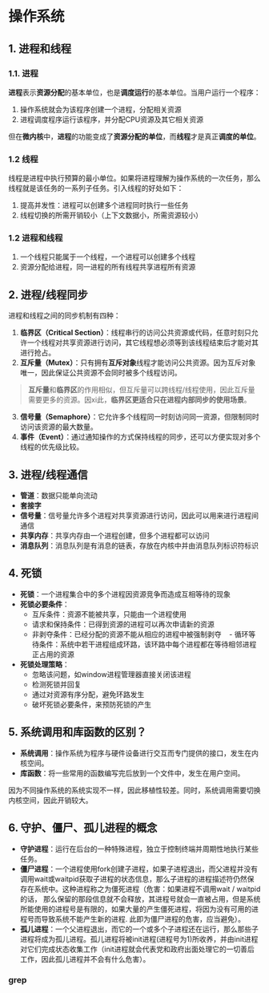 # 操作系统

## 1. 进程和线程
### 1.1. 进程
**进程**表示**资源分配**的基本单位，也是**调度运行**的基本单位。当用户运行一个程序：
1. 操作系统就会为该程序创建一个进程，分配相关资源
2. 进程调度程序运行该程序，并分配CPU资源及其它相关资源

但在**微内核**中，**进程**的功能变成了**资源分配的单位**，而**线程**才是真正**调度的单位**。

### 1.2 线程
线程是进程中执行预算的最小单位。如果将进程理解为操作系统的一次任务，那么线程就是该任务的一系列子任务。引入线程的好处如下：
1. 提高并发性：进程可以创建多个进程同时执行一些任务
2. 线程切换的所需开销较小（上下文数据小，所需资源较小）

### 1.2 进程和线程
1. 一个线程只能属于一个线程，一个进程可以创建多个线程
2. 资源分配给进程，同一进程的所有线程共享进程所有资源

## 2. 进程/线程同步
进程和线程之间的同步机制有四种：
1. **临界区（Critical Section）**：线程串行的访问公共资源或代码，任意时刻只允许一个线程对共享资源进行访问，其它线程想必须等到该线程结束后才能对其进行抢占。
2. **互斥量（Mutex）**：只有拥有**互斥对象**线程才能访问公共资源。因为互斥对象唯一，因此保证公共资源不会同时被多个线程访问。

> **互斥量**和**临界区**的作用相似，但互斥量可以跨线程/线程使用，因此互斥量需要更多的资源。因xi此，**临界区更适合只在进程内部同步的使用场景**。

3. **信号量（Semaphore）**：它允许多个线程同一时刻访问同一资源，但限制同时访问该资源的最大数量。
4. **事件（Event）**：通过通知操作的方式保持线程的同步，还可以方便实现对多个线程的优先级比较。

## 3. 进程/线程通信
* **管道**：数据只能单向流动
* **套接字**
* **信号量**：信号量允许多个进程对共享资源进行访问，因此可以用来进行进程间通信
* **共享内存**：共享内存由一个进程创建，但多个进程都可以访问
* **消息队列**：消息队列是有消息的链表，存放在内核中并由消息队列标识符标识

## 4. 死锁
* **死锁**：一个进程集合中的多个进程因资源竞争而造成互相等待的现象
* **死锁必要条件**：
    - 互斥条件：资源不能被共享，只能由一个进程使用
    - 请求和保持条件：已得到资源的进程可以再次申请新的资源
    - 非剥夺条件：已经分配的资源不能从相应的进程中被强制剥夺
    - 循环等待条件：系统中若干进程组成环路，该环路中每个进程都在等待相邻进程正占用的资源
* **死锁处理策略**：
    - 忽略该问题，如window进程管理器直接关闭该进程
    - 检测死锁并回复
    - 通过对资源有序分配，避免环路发生
    - 破坏死锁必要条件，来预防死锁的产生

## 5. 系统调用和库函数的区别？
* **系统调用**：操作系统为程序与硬件设备进行交互而专门提供的接口，发生在内核空间。
* **库函数**：将一些常用的函数编写完后放到一个文件中，发生在用户空间。

因为不同操作系统的系统实现不一样，因此移植性较差。同时，系统调用需要切换内核空间，因此开销较大。

## 6. 守护、僵尸、孤儿进程的概念
* **守护进程**：运行在后台的一种特殊进程，独立于控制终端并周期性地执行某些任务。
* **僵尸进程**：一个进程使用fork创建子进程，如果子进程退出，而父进程并没有调用wait或waitpid获取子进程的状态信息，那么子进程的进程描述符仍然保存在系统中。这种进程称之为僵死进程（危害：如果进程不调用wait / waitpid的话， 那么保留的那段信息就不会释放，其进程号就会一直被占用，但是系统所能使用的进程号是有限的，如果大量的产生僵死进程，将因为没有可用的进程号而导致系统不能产生新的进程. 此即为僵尸进程的危害，应当避免）。
* **孤儿进程**：一个父进程退出，而它的一个或多个子进程还在运行，那么那些子进程将成为孤儿进程。孤儿进程将被init进程(进程号为1)所收养，并由init进程对它们完成状态收集工作（init进程就会代表党和政府出面处理它的一切善后工作，因此孤儿进程并不会有什么危害）。

### grep
